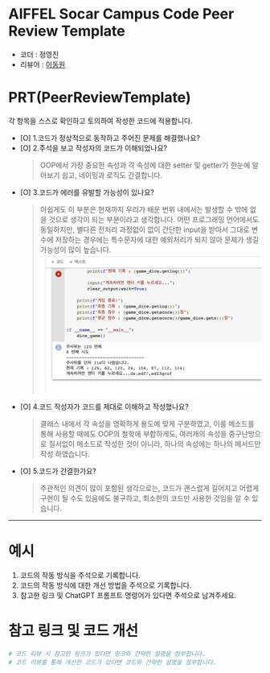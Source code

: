 # AIFFEL Socar Campus Code Peer Review Template
- 코더 : 정영진
- 리뷰어 : [이동원](https://github.com/Cellularhacker)


# PRT(PeerReviewTemplate)
각 항목을 스스로 확인하고 토의하여 작성한 코드에 적용합니다.
- [O] 1.코드가 정상적으로 동작하고 주어진 문제를 해결했나요?
- [O] 2.주석을 보고 작성자의 코드가 이해되었나요?
  > OOP에서 가장 중요한 속성과 각 속성에 대한 setter 및 getter가 한눈에 알아보기 쉽고, 네이밍과 로직도 간결합니다.
- [O] 3.코드가 에러를 유발할 가능성이 있나요?
  > 아쉽게도 이 부분은 현재까지 우리가 배운 번위 내에서는 발생할 수 밖에 없을 것으로 생각이 되는 부분이라고 생각합니다.
  > 어떤 프로그래밍 언어에서도 동일하지만, 별다른 전처리 과정없이 없이 간단한 input을 받아서 그대로 변수에 저장하는 경우에는 특수문자에 대한 예외처리가 되지 않아 문제가 생길 가능성이 많이 높습니다.
  > ![stdin_runtime_timeout_error.png](./stdin_runtime_timeout_error.png)
- [O] 4.코드 작성자가 코드를 제대로 이해하고 작성했나요?
  > 클래스 내에서 각 속성을 명확하게 용도에 맞게 구분하였고, 이를 메소드를 통해 사용할 때에도 OOP의 철학에 부합하게도, 여러개의 속성을 중구난방으로 질서없이 메소드로 작성한 것이 아니라, 하나의 속성에는 하나의 메서드만 작성 하였습니다.
- [O] 5.코드가 간결한가요?
  > 주관적인 의견이 많이 포함된 생각으로는, 코드가 괜스럽게 길어지고 어렵게 구현이 될 수도 있음에도 불구하고, 최소한의 코드만 사용한 것임을 알 수 있습니다.


----

# 예시
1. 코드의 작동 방식을 주석으로 기록합니다.
2. 코드의 작동 방식에 대한 개선 방법을 주석으로 기록합니다.
3. 참고한 링크 및 ChatGPT 프롬프트 명령어가 있다면 주석으로 남겨주세요.


# 참고 링크 및 코드 개선
```python
# 코드 리뷰 시 참고한 링크가 있다면 링크와 간략한 설명을 첨부합니다.
# 코드 리뷰를 통해 개선한 코드가 있다면 코드와 간략한 설명을 첨부합니다.
```
